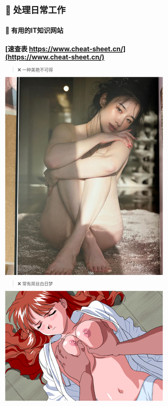 # :strawberry: 处理日常工作

## :peach: 有用的IT知识网站

[速查表 https://www.cheat-sheet.cn/](https://www.cheat-sheet.cn/)
----
> :x: 一种美艳不可得

![马常万骁](image/2023060801.jpg)

> :x: 常有屌丝白日梦

![马方卓然](image/xvgqe4.gif)


